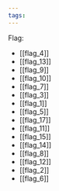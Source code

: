 ```yaml
---
tags:
---
```

Flag:
- [[flag_4]]
- [[flag_13]]
- [[flag_9]]
- [[flag_10]]
- [[flag_7]]
- [[flag_3]]
- [[flag_1]]
- [[flag_5]]
- [[flag_17]]
- [[flag_11]]
- [[flag_15]]
- [[flag_14]]
- [[flag_8]]
- [[flag_12]]
- [[flag_2]]
- [[flag_6]]
